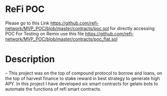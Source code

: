 # ReFi POC
Please go to this Link https://github.com/refi-network/MVP_POC/blob/master/contracts/poc.sol for directly accessing POC 
For Testing on Remix use this file https://github.com/refi-network/MVP_POC/blob/master/contracts/poc_flat.sol

# Description 
– This project was on the top of compound protocol to borrow and loans, on the top of harvest finance to stake reward in best strategy to generate high APY. In this project I have developed six smart contracts for gelato bots to automate the functions of refi smart contracts. 
